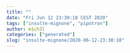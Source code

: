 ```yaml
---
title: ""
date: "Fri Jun 12 23:30:18 CEST 2020"
tags: ["insulte-mignone", "pipotron"]
author: m1ch3l
categories: ["generated"]
slug: "insulte-mignone/2020-06-12-23:30:18"
---
```



